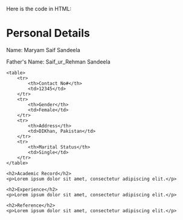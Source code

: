 Here is the code in HTML:

<!DOCTYPE html>
<html>
<head>
<title>Personal Details</title>
<style>
table {
border-collapse: collapse;
width: 50%;
margin: 0 auto;
}
th, td {
border: 1px solid #ddd;
padding: 10px;
text-align: left;
}
th {
background-color: #f0f0f0;
}
</style>
</head>
<body>
<h1>Personal Details</h1>
<p>Name: Maryam Saif Sandeela</p>
<p>Father's Name: Saif_ur_Rehman Sandeela</p>

```<h2>Personal Information</h2>
<table>
	<tr>
		<th>Contact No#</th>
		<td>12345</td>
	</tr>
	<tr>
		<th>Gender</th>
		<td>Female</td>
	</tr>
	<tr>
		<th>Address</th>
		<td>DIKhan, Pakistan</td>
	</tr>
	<tr>
		<th>Marital Status</th>
		<td>Single</td>
	</tr>
</table>

<h2>Academic Record</h2>
<p>Lorem ipsum dolor sit amet, consectetur adipiscing elit.</p>

<h2>Experience</h2>
<p>Lorem ipsum dolor sit amet, consectetur adipiscing elit.</p>

<h2>Reference</h2>
<p>Lorem ipsum dolor sit amet, consectetur adipiscing elit.</p>
```
</body>
</html>
